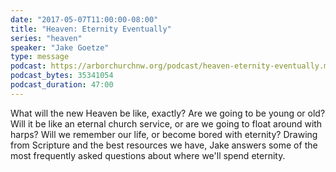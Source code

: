 ```yaml
---
date: "2017-05-07T11:00:00-08:00"
title: "Heaven: Eternity Eventually"
series: "heaven"
speaker: "Jake Goetze"
type: message
podcast: https://arborchurchnw.org/podcast/heaven-eternity-eventually.m4a
podcast_bytes: 35341054 
podcast_duration: 47:00
---
```


What will the new Heaven be like, exactly? Are we going to be young or old? Will it be like an eternal church service, or are we going to float around with harps? Will we remember our life, or become bored with eternity? Drawing from Scripture and the best resources we have, Jake answers some of the most frequently asked questions about where we'll spend eternity. 

